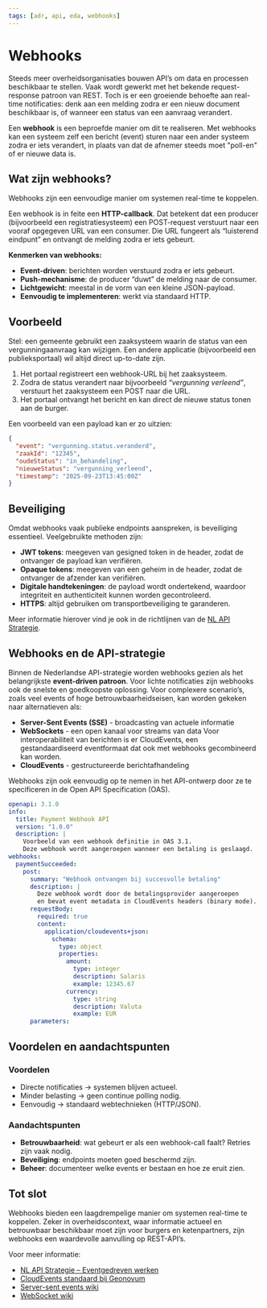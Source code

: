 ```yaml
---
tags: [adr, api, eda, webhooks]
---
```


# Webhooks

Steeds meer overheidsorganisaties bouwen API’s om data en processen beschikbaar te stellen. Vaak wordt gewerkt met het bekende request-response patroon van REST. Toch is er een groeiende behoefte aan real-time notificaties: denk aan een melding zodra er een nieuw document beschikbaar is, of wanneer een status van een aanvraag verandert.  

Een **webhook** is een beproefde manier om dit te realiseren. Met webhooks kan een systeem zelf een bericht (event) sturen naar een ander systeem zodra er iets verandert, in plaats van dat de afnemer steeds moet "poll-en" of er nieuwe data is.

## Wat zijn webhooks?

Webhooks zijn een eenvoudige manier om systemen real-time te koppelen.

Een webhook is in feite een **HTTP-callback**. Dat betekent dat een producer (bijvoorbeeld een registratiesysteem) een POST-request verstuurt naar een vooraf opgegeven URL van een consumer. Die URL fungeert als “luisterend eindpunt” en ontvangt de melding zodra er iets gebeurt.  

**Kenmerken van webhooks:**

- **Event-driven**: berichten worden verstuurd zodra er iets gebeurt.  
- **Push-mechanisme**: de producer “duwt” de melding naar de consumer.  
- **Lichtgewicht**: meestal in de vorm van een kleine JSON-payload.  
- **Eenvoudig te implementeren**: werkt via standaard HTTP.  

## Voorbeeld

Stel: een gemeente gebruikt een zaaksysteem waarin de status van een vergunningaanvraag kan wijzigen. Een andere applicatie (bijvoorbeeld een publieksportaal) wil altijd direct up-to-date zijn.  

1. Het portaal registreert een webhook-URL bij het zaaksysteem.  
2. Zodra de status verandert naar bijvoorbeeld *“vergunning verleend”*, verstuurt het zaaksysteem een POST naar die URL.  
3. Het portaal ontvangt het bericht en kan direct de nieuwe status tonen aan de burger.  

Een voorbeeld van een payload kan er zo uitzien:

```json
{
  "event": "vergunning.status.veranderd",
  "zaakId": "12345",
  "oudeStatus": "in_behandeling",
  "nieuweStatus": "vergunning_verleend",
  "timestamp": "2025-09-23T13:45:00Z"
}
```

## Beveiliging

Omdat webhooks vaak publieke endpoints aanspreken, is beveiliging essentieel. Veelgebruikte methoden zijn:

- **JWT tokens**: meegeven van gesigned token in de header, zodat de ontvanger de payload kan verifiëren.
- **Opaque tokens**: meegeven van een geheim in de header, zodat de ontvanger de afzender kan verifiëren.  
- **Digitale handtekeningen**: de payload wordt ondertekend, waardoor integriteit en authenticiteit kunnen worden gecontroleerd.  
- **HTTPS**: altijd gebruiken om transportbeveiliging te garanderen.  

Meer informatie hierover vind je ook in de richtlijnen van de [NL API Strategie](https://developer.overheid.nl/communities/kennisplatform-apis/).

## Webhooks en de API-strategie

Binnen de Nederlandse API-strategie worden webhooks gezien als het belangrijkste **event-driven patroon**. Voor lichte notificaties zijn webhooks ook de snelste en goedkoopste oplossing. Voor complexere scenario’s, zoals veel events of hoge betrouwbaarheidseisen, kan worden gekeken naar alternatieven als:

- **Server-Sent Events (SSE)** - broadcasting van actuele informatie
- **WebSockets** - een open kanaal voor streams van data
Voor interoperabiliteit van berichten is er CloudEvents, een gestandaardiseerd eventformaat dat ook met webhooks gecombineerd kan worden.  
- **CloudEvents** - gestructureerde berichtafhandeling

Webhooks zijn ook eenvoudig op te nemen in het API-ontwerp door ze te specificeren in de Open API Specification (OAS).

```YAML
openapi: 3.1.0
info:
  title: Payment Webhook API
  version: "1.0.0"
  description: |
    Voorbeeld van een webhook definitie in OAS 3.1.
    Deze webhook wordt aangeroepen wanneer een betaling is geslaagd.
webhooks:
  paymentSucceeded:
    post:
      summary: "Webhook ontvangen bij succesvolle betaling"
      description: |
        Deze webhook wordt door de betalingsprovider aangeroepen
        en bevat event metadata in CloudEvents headers (binary mode).
      requestBody:
        required: true
        content:
          application/cloudevents+json:
            schema:
              type: object
              properties:
                amount:
                  type: integer
                  description: Salaris
                  example: 12345.67
                currency:
                  type: string
                  description: Valuta
                  example: EUR
      parameters:
```

## Voordelen en aandachtspunten

### Voordelen

- Directe notificaties → systemen blijven actueel.
- Minder belasting → geen continue polling nodig.  
- Eenvoudig → standaard webtechnieken (HTTP/JSON).  

### Aandachtspunten

- **Betrouwbaarheid**: wat gebeurt er als een webhook-call faalt? Retries zijn vaak nodig.
- **Beveiliging**: endpoints moeten goed beschermd zijn.  
- **Beheer**: documenteer welke events er bestaan en hoe ze eruit zien.  

## Tot slot

Webhooks bieden een laagdrempelige manier om systemen real-time te koppelen. Zeker in overheidscontext, waar informatie actueel en betrouwbaar beschikbaar moet zijn voor burgers en ketenpartners, zijn webhooks een waardevolle aanvulling op REST-API’s.  

Voor meer informatie:  

- [NL API Strategie – Eventgedreven werken](https://developer.overheid.nl/communities/kennisplatform-apis/)
- [CloudEvents standaard bij Geonovum](https://www.gemmaonline.nl/wiki/De_CloudEvents_standaard)
- [Server-sent events wiki](https://en.wikipedia.org/wiki/Server-sent_events)
- [WebSocket wiki](https://en.wikipedia.org/wiki/WebSocket)
